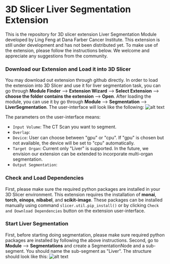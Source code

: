 # 3D Slicer Liver Segmentation Extension
This is the repository for 3D slicer extension Liver Segmentation Module developed by Ling Feng at Dana Farber Cancer Institute. This extension is still under development and has not been distributed yet. To make use of the extension, please follow the instructions below. We welcome and appreciate any suggestions from the community.

### Download our Extension and Load it into 3D Slicer
You may download out extension through github directly. In order to load the extension into 3D Slicer and use it for liver segmentation task, you can go through **Module Finder** --> **Extension Wizard** --> **Select Extension** --> **choose the folder contains the extension** --> **Open**. After loading the module, you can use it by go through **Module** --> **Segmentation** --> **LiverSegmentation**. The user-interface will look like the following: ![alt text]()

The parameters on the user-interface means:
- `Input Volume`: The CT Scan you want to segment.
- `Overlap`:
- `Device`: User can choose between "gpu" or "cpu". If "gpu" is chosen but not available, the device will be set to "cpu" automatically.
- `Target Organ`: Current only "Liver" is supported. In the future, we envision our extension can be extended to incorporate multi-organ segmentation.
- `Output Segmentation`: 

### Check and Load Dependencies
First, please make sure the required python packages are installed in your 3D Slicer environment. This extension requires the installation of **monai**, **torch**, **einops**, **nibabel**, and **scikit-image**. These packages can be installed manually using command `slicer.util.pip_install()` or by clicking `Check and Download Dependencies` button on the extension user-interface.

### Start Liver Segmentation
First, before starting doing segmentation, please make sure required python packages are installed by following the above instructions. Second, go to **Module** --> **Segmentations** and create a SegmentationNode and a sub-segment. You should name the sub-segment as "Liver". The structure should look like this: ![alt text]()


